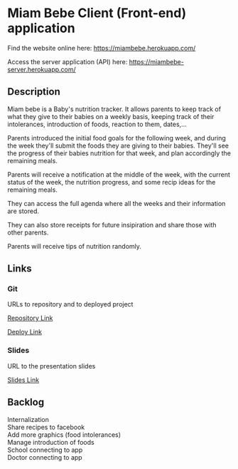 

# Miam Bebe Client (Front-end) application

Find the website online here: https://miambebe.herokuapp.com/

Access the server application (API) here: https://miambebe-server.herokuapp.com/


## Description

Miam bebe is a Baby's nutrition tracker. It allows parents to keep track of what they give to their babies on a weekly basis, keeping track of their intolerances, introduction of foods, reaction to them, dates,...

Parents introduced the initial food goals for the following week, and during the week they'll submit the foods they are giving to their babies. They'll see the progress of their babies nutrition for that week, and plan accordingly the remaining meals. 

Parents will receive a notification at the middle of the week, with the current status of the week, the nutrition progress, and some recip ideas for the remaining meals.

They can access the full agenda where all the weeks and their information are stored. 

They can also store receipts for future insipiration and share those with other parents. 

Parents will receive tips of nutrition randomly.


## Links

### Git

URLs to repository and to deployed project

[Repository Link](https://github.com/monifasol/miambebe-client)

[Deploy Link](https://miambebe.herokuapp.com/)

### Slides

URL to the presentation slides

[Slides Link](https://docs.google.com/presentation/d/1xGhHNJUZrf0kUgqQx-IkHMziJCrfma6-KJy7SLHfJUs/edit#slide=id.p)


## Backlog

Internalization  
Share recipes to facebook  
Add more graphics (food intolerances)  
Manage introduction of foods  
School connecting to app  
Doctor connecting to app   
